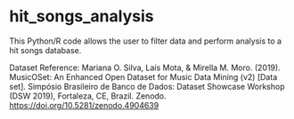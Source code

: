 # hit_songs_analysis
This Python/R code allows the user to filter data and perform analysis to a hit songs database.

Dataset Reference:
Mariana O. Silva, Laís Mota, & Mirella M. Moro. (2019). MusicOSet: An Enhanced Open Dataset for Music Data Mining (v2) [Data set]. Simpósio Brasileiro de Banco de Dados: Dataset Showcase Workshop (DSW 2019), Fortaleza, CE, Brazil. Zenodo. https://doi.org/10.5281/zenodo.4904639
